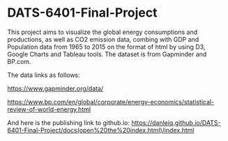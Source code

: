 # DATS-6401-Final-Project
This project aims to visualize the global energy consumptions and productions, as well as CO2 emission data, combing with GDP and Population data from 1965 to 2015 on the format of html by using D3, Google Charts and Tableau tools. The dataset is from Gapminder and BP.com.

The data links as follows:

https://www.gapminder.org/data/

https://www.bp.com/en/global/corporate/energy-economics/statistical-review-of-world-energy.html

And here is the  publishing link to github.io:
https://danleiq.github.io/DATS-6401-Final-Project/docs(open%20the%20index.html)/index.html
